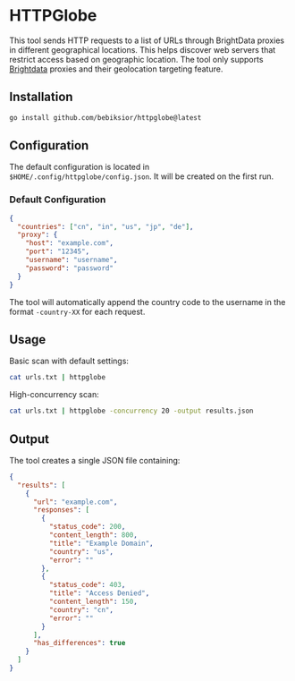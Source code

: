 # HTTPGlobe
This tool sends HTTP requests to a list of URLs through BrightData proxies in different geographical locations. This helps discover web servers that restrict access based on geographic location. The tool only supports [Brightdata](https://brightdata.com) proxies and their geolocation targeting feature.

## Installation

```bash
go install github.com/bebiksior/httpglobe@latest
```

## Configuration
The default configuration is located in `$HOME/.config/httpglobe/config.json`.
It will be created on the first run.

### Default Configuration
```json
{
  "countries": ["cn", "in", "us", "jp", "de"],
  "proxy": {
    "host": "example.com",
    "port": "12345",
    "username": "username",
    "password": "password"
  }
}
```

The tool will automatically append the country code to the username in the format `-country-XX` for each request.

## Usage

Basic scan with default settings:

```bash
cat urls.txt | httpglobe
```

High-concurrency scan:

```bash
cat urls.txt | httpglobe -concurrency 20 -output results.json
```

## Output
The tool creates a single JSON file containing:

```json
{
  "results": [
    {
      "url": "example.com",
      "responses": [
        {
          "status_code": 200,
          "content_length": 800,
          "title": "Example Domain",
          "country": "us",
          "error": ""
        },
        {
          "status_code": 403,
          "title": "Access Denied",
          "content_length": 150,
          "country": "cn",
          "error": ""
        }
      ],
      "has_differences": true
    }
  ]
}
```
